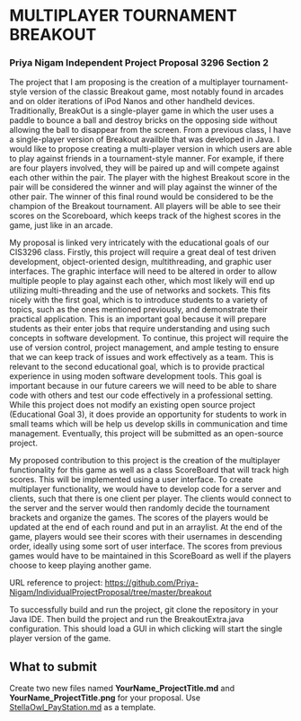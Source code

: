 # MULTIPLAYER TOURNAMENT BREAKOUT

### Priya Nigam Independent Project Proposal 3296 Section 2

  The project that I am proposing is the creation of a multiplayer tournament-style version of the classic Breakout game, most notably found in arcades and on older iterations of iPod Nanos and other handheld devices. Traditionally, BreakOut is a single-player game in which the user uses a paddle to bounce a ball and destroy bricks on the opposing side without allowing the ball to disappear from the screen. From a previous class, I have a single-player version of Breakout availble that was developed in Java. I would like to propose creating a multi-player version in which users are able to play against friends in a tournament-style manner. For example, if there are four players involved, they will be paired up and will compete against each other within the pair. The player with the highest Breakout score in the pair will be considered the winner and will play against the winner of the other pair. The winner of this final round would be considered to be the champion of the Breakout tournament. All players will be able to see their scores on the Scoreboard, which keeps track of the highest scores in the game, just like in an arcade.   
  
  My proposal is linked very intricately with the educational goals of our CIS3296 class. Firstly, this project will require a great deal of test driven development, object-oriented design, multithreading, and graphic user interfaces. The graphic interface will need to be altered in order to allow multiple people to play against each other, which most likely will end up utilizing multi-threading and the use of networks and sockets. This fits nicely with the first goal, which is to introduce students to a variety of topics, such as the ones mentioned previously, and demonstrate their practical application. This is an important goal because it will prepare students as their enter jobs that require understanding and using such concepts in software development. To continue, this project will require the use of version control, project management, and ample testing to ensure that we can keep track of issues and work effectively as a team. This is relevant to the second educational goal, which is to provide practical experience in using moden software development tools. This goal is important because in our future careers we will need to be able to share code with others and test our code effectively in a professional setting. While this project does not modify an existing open source project (Educational Goal 3), it does provide an opportunity for students to work in small teams which will be help us develop skills in communication and time management. Eventually, this project will be submitted as an open-source project. 
  
  My proposed contribution to this project is the creation of the multiplayer functionality for this game as well as a class ScoreBoard that will track high scores. This will be implemented using a user interface. To create multiplayer functionality, we would have to develop code for a server and clients, such that there is one client per player. The clients would connect to the server and the server would then randomly decide the tournament brackets and organize the games. The scores of the players would be updated at the end of each round and put in an arraylist. At the end of the game, players would see their scores with their usernames in descending order, ideally using some sort of user interface. The scores from previous games would have to be maintained in this ScoreBoard as well if the players choose to keep playing another game. 
  
  URL reference to project: https://github.com/Priya-Nigam/IndividualProjectProposal/tree/master/breakout
  
  To successfully build and run the project, git clone the repository in your Java IDE. Then build the project and run the BreakoutExtra.java configuration. This should load a GUI in which clicking will start the single player version of the game. 
  

## What to submit
Create two new files named **YourName_ProjectTitle.md** and **YourName_ProjectTitle.png** for your proposal. Use [StellaOwl_PayStation.md](StellaOwl_Paystation.md) as a template. 
